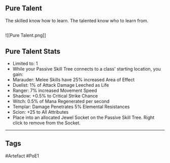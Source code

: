 ## Pure Talent
The skilled know how to learn.
The talented know who to learn from.
##
![[Pure Talent.png]]
## Pure Talent Stats
- Limited to: 1
- While your Passive Skill Tree connects to a class' starting location, you gain:
- Marauder: Melee Skills have 25% increased Area of Effect
- Duelist: 1% of Attack Damage Leeched as Life
- Ranger: 7% increased Movement Speed
- Shadow: +0.5% to Critical Strike Chance
- Witch: 0.5% of Mana Regenerated per second
- Templar: Damage Penetrates 5% Elemental Resistances
- Scion: +25 to All Attributes
- Place into an allocated Jewel Socket on the Passive Skill Tree. Right click to remove from the Socket.


---
## Tags
#Artefact
#PoE1